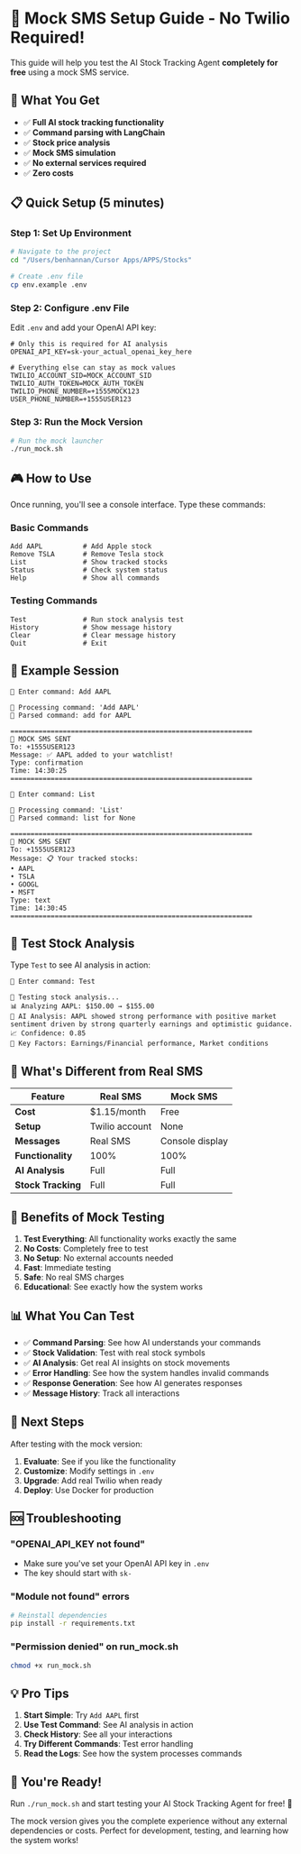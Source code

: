 # 🚀 **Mock SMS Setup Guide - No Twilio Required!**

This guide will help you test the AI Stock Tracking Agent **completely for free** using a mock SMS service.

## 🎯 **What You Get**

- ✅ **Full AI stock tracking functionality**
- ✅ **Command parsing with LangChain**
- ✅ **Stock price analysis**
- ✅ **Mock SMS simulation**
- ✅ **No external services required**
- ✅ **Zero costs**

## 📋 **Quick Setup (5 minutes)**

### **Step 1: Set Up Environment**

```bash
# Navigate to the project
cd "/Users/benhannan/Cursor Apps/APPS/Stocks"

# Create .env file
cp env.example .env
```

### **Step 2: Configure .env File**

Edit `.env` and add your OpenAI API key:

```env
# Only this is required for AI analysis
OPENAI_API_KEY=sk-your_actual_openai_key_here

# Everything else can stay as mock values
TWILIO_ACCOUNT_SID=MOCK_ACCOUNT_SID
TWILIO_AUTH_TOKEN=MOCK_AUTH_TOKEN
TWILIO_PHONE_NUMBER=+1555MOCK123
USER_PHONE_NUMBER=+1555USER123
```

### **Step 3: Run the Mock Version**

```bash
# Run the mock launcher
./run_mock.sh
```

## 🎮 **How to Use**

Once running, you'll see a console interface. Type these commands:

### **Basic Commands**
```
Add AAPL          # Add Apple stock
Remove TSLA       # Remove Tesla stock
List              # Show tracked stocks
Status            # Check system status
Help              # Show all commands
```

### **Testing Commands**
```
Test              # Run stock analysis test
History           # Show message history
Clear             # Clear message history
Quit              # Exit
```

## 📱 **Example Session**

```
📱 Enter command: Add AAPL

🔄 Processing command: 'Add AAPL'
📝 Parsed command: add for AAPL

============================================================
📱 MOCK SMS SENT
To: +1555USER123
Message: ✅ AAPL added to your watchlist!
Type: confirmation
Time: 14:30:25
============================================================

📱 Enter command: List

🔄 Processing command: 'List'
📝 Parsed command: list for None

============================================================
📱 MOCK SMS SENT
To: +1555USER123
Message: 📋 Your tracked stocks:
• AAPL
• TSLA
• GOOGL
• MSFT
Type: text
Time: 14:30:45
============================================================
```

## 🧪 **Test Stock Analysis**

Type `Test` to see AI analysis in action:

```
📱 Enter command: Test

🧪 Testing stock analysis...
📊 Analyzing AAPL: $150.00 → $155.00
🤖 AI Analysis: AAPL showed strong performance with positive market sentiment driven by strong quarterly earnings and optimistic guidance.
📈 Confidence: 0.85
🔑 Key Factors: Earnings/Financial performance, Market conditions
```

## 🔧 **What's Different from Real SMS**

| Feature | Real SMS | Mock SMS |
|---------|----------|----------|
| **Cost** | $1.15/month | Free |
| **Setup** | Twilio account | None |
| **Messages** | Real SMS | Console display |
| **Functionality** | 100% | 100% |
| **AI Analysis** | Full | Full |
| **Stock Tracking** | Full | Full |

## 🚀 **Benefits of Mock Testing**

1. **Test Everything**: All functionality works exactly the same
2. **No Costs**: Completely free to test
3. **No Setup**: No external accounts needed
4. **Fast**: Immediate testing
5. **Safe**: No real SMS charges
6. **Educational**: See exactly how the system works

## 📊 **What You Can Test**

- ✅ **Command Parsing**: See how AI understands your commands
- ✅ **Stock Validation**: Test with real stock symbols
- ✅ **AI Analysis**: Get real AI insights on stock movements
- ✅ **Error Handling**: See how the system handles invalid commands
- ✅ **Response Generation**: See how AI generates responses
- ✅ **Message History**: Track all interactions

## 🎯 **Next Steps**

After testing with the mock version:

1. **Evaluate**: See if you like the functionality
2. **Customize**: Modify settings in `.env`
3. **Upgrade**: Add real Twilio when ready
4. **Deploy**: Use Docker for production

## 🆘 **Troubleshooting**

### **"OPENAI_API_KEY not found"**
- Make sure you've set your OpenAI API key in `.env`
- The key should start with `sk-`

### **"Module not found" errors**
```bash
# Reinstall dependencies
pip install -r requirements.txt
```

### **"Permission denied" on run_mock.sh**
```bash
chmod +x run_mock.sh
```

## 💡 **Pro Tips**

1. **Start Simple**: Try `Add AAPL` first
2. **Use Test Command**: See AI analysis in action
3. **Check History**: See all your interactions
4. **Try Different Commands**: Test error handling
5. **Read the Logs**: See how the system processes commands

## 🎉 **You're Ready!**

Run `./run_mock.sh` and start testing your AI Stock Tracking Agent for free! 🚀

The mock version gives you the complete experience without any external dependencies or costs. Perfect for development, testing, and learning how the system works!
